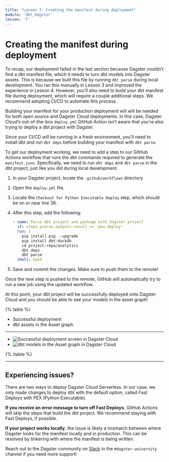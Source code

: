 ```yaml
---
title: "Lesson 7: Creating the manifest during deployment"
module: 'dbt_dagster'
lesson: '7'
---
```


# Creating the manifest during deployment

To recap, our deployment failed in the last section because Dagster couldn’t find a dbt manifest file, which it needs to turn dbt models into Dagster assets. This is because we built this file by running `dbt parse` during local development. You ran this manually in Lesson 3 and improved the experience in Lesson 4. However, you'll also need to build your dbt manifest file during deployment, which will require a couple additional steps. We recommend adopting CI/CD to automate this process.

Building your manifest for your production deployment will will be needed for both open source and Dagster Cloud deployments. In this case, Dagster Cloud’s out-of-the-box `deploy.yml` GitHub Action isn’t aware that you’re also trying to deploy a dbt project with Dagster.

Since your CI/CD will be running in a fresh environment, you'll need to install dbt and run `dbt deps` before building your manifest with `dbt parse`.

To get our deployment working, we need to add a step to our GitHub Actions workflow that runs the dbt commands required to generate the `manifest.json`. Specifically, we need to run `dbt deps` and `dbt parse` in the dbt project, just like you did during local development.

1. In your Dagster project, locate the `.github/workflows` directory.
2. Open the `deploy.yml` file.
3. Locate the `Checkout for Python Executable Deploy` step, which should be on or near line 38.
4. After this step, add the following:
    
    ```yaml
    - name: Parse dbt project and package with Dagster project
      if: steps.prerun.outputs.result == 'pex-deploy'
      run: |
        pip install pip --upgrade
        pip install dbt-duckdb
        cd project-repo/analytics
        dbt deps
        dbt parse
      shell: bash
    ```
    
5. Save and commit the changes. Make sure to push them to the remote!

Once the new step is pushed to the remote, GitHub will automatically try to run a new job using the updated workflow.

At this point, your dbt project will be successfully deployed onto Dagster Cloud and you should be able to see your models in the asset graph!

{% table %}

- Successful deployment
- dbt assets in the Asset graph

---

- ![Successful deployment screen in Dagster Cloud](/images/dagster-dbt/lesson-7/successful-cloud-setup.png)
- ![dbt models in the Asset graph in Dagster Cloud](/images/dagster-dbt/lesson-7/asset-graph.png)

{% /table %}

---

## Experiencing issues?

There are two ways to deploy Dagster Cloud Serverless. In our case, we only made changes to deploy dbt with the default option, called Fast Deploys with PEX (Python Executable). 

**If you receive an error message to turn off Fast Deploys**, GitHub Actions will skip the steps that build the dbt project. We recommend staying with Fast Deploys, if possible. 

**If your project works locally**, the issue is likely a mismatch between where Dagster looks for the manifest locally and in production. This can be resolved by tinkering with where the manifest is being written.

Reach out to the Dagster community on [Slack](https://dagster.io/slack) in the `#dagster-university` channel if you need more support!
